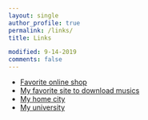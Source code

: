 ```yaml
---
layout: single
author_profile: true
permalink: /links/
title: Links

modified: 9-14-2019
comments: false
---
```



* [Favorite online shop](https://www.google.com/url?sa=t&rct=j&q=&esrc=s&source=web&cd=&cad=rja&uact=8&ved=2ahUKEwjZ3fijr4rtAhXNct8KHcCmADYQFjAAegQIAhAD&url=https%3A%2F%2Fwww.digikala.com%2F&usg=AOvVaw37bcHI2bXFfSRRpd2gJ1Fs)
* [My favorite site to download musics](https://www.google.com/url?sa=t&rct=j&q=&esrc=s&source=web&cd=&cad=rja&uact=8&ved=2ahUKEwix0_3Yr4rtAhXLFFkFHUOCBvQQFjAAegQIAxAD&url=http%3A%2F%2Fwww.irmp3.ir%2F&usg=AOvVaw2FtursxgvVVl3gR_VfgXJz)
* [My home city](https://www.google.com/url?sa=t&rct=j&q=&esrc=s&source=web&cd=&cad=rja&uact=8&ved=2ahUKEwijs_6CsIrtAhVlFVkFHZM5DEIQFjABegQIBBAC&url=https%3A%2F%2Fen.wikipedia.org%2Fwiki%2FQaem_Shahr&usg=AOvVaw0zaHWBxWRVeRFsUehf7MfD)
* [My university](https://www.google.com/url?sa=t&rct=j&q=&esrc=s&source=web&cd=&cad=rja&uact=8&ved=2ahUKEwjz0-mcsIrtAhUOF1kFHZseDOwQFjAAegQIARAE&url=http%3A%2F%2Fwww.iust.ac.ir%2F&usg=AOvVaw02P0zcWP84z3T_6LjORT9d)

